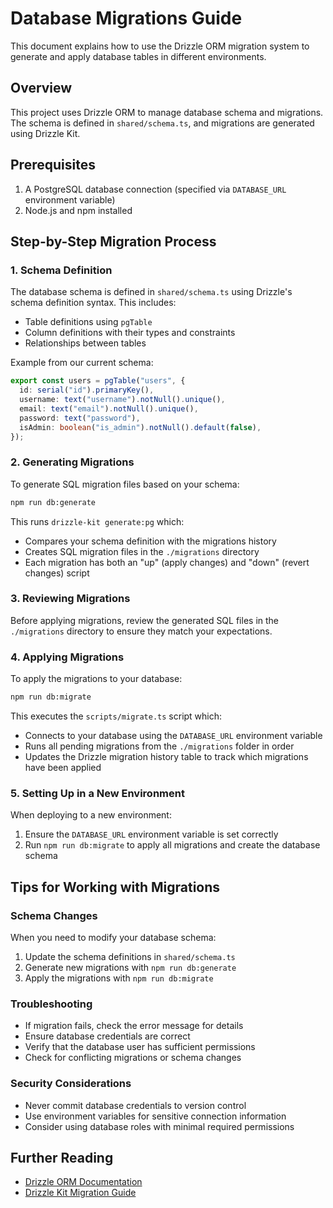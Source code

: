 
# Database Migrations Guide

This document explains how to use the Drizzle ORM migration system to generate and apply database tables in different environments.

## Overview

This project uses Drizzle ORM to manage database schema and migrations. The schema is defined in `shared/schema.ts`, and migrations are generated using Drizzle Kit.

## Prerequisites

1. A PostgreSQL database connection (specified via `DATABASE_URL` environment variable)
2. Node.js and npm installed

## Step-by-Step Migration Process

### 1. Schema Definition

The database schema is defined in `shared/schema.ts` using Drizzle's schema definition syntax. This includes:
- Table definitions using `pgTable`
- Column definitions with their types and constraints
- Relationships between tables

Example from our current schema:
```typescript
export const users = pgTable("users", {
  id: serial("id").primaryKey(),
  username: text("username").notNull().unique(),
  email: text("email").notNull().unique(),
  password: text("password"),
  isAdmin: boolean("is_admin").notNull().default(false),
});
```

### 2. Generating Migrations

To generate SQL migration files based on your schema:

```bash
npm run db:generate
```

This runs `drizzle-kit generate:pg` which:
- Compares your schema definition with the migrations history
- Creates SQL migration files in the `./migrations` directory
- Each migration has both an "up" (apply changes) and "down" (revert changes) script

### 3. Reviewing Migrations

Before applying migrations, review the generated SQL files in the `./migrations` directory to ensure they match your expectations.

### 4. Applying Migrations

To apply the migrations to your database:

```bash
npm run db:migrate
```

This executes the `scripts/migrate.ts` script which:
- Connects to your database using the `DATABASE_URL` environment variable
- Runs all pending migrations from the `./migrations` folder in order
- Updates the Drizzle migration history table to track which migrations have been applied

### 5. Setting Up in a New Environment

When deploying to a new environment:

1. Ensure the `DATABASE_URL` environment variable is set correctly
2. Run `npm run db:migrate` to apply all migrations and create the database schema

## Tips for Working with Migrations

### Schema Changes

When you need to modify your database schema:

1. Update the schema definitions in `shared/schema.ts`
2. Generate new migrations with `npm run db:generate`
3. Apply the migrations with `npm run db:migrate`

### Troubleshooting

- If migration fails, check the error message for details
- Ensure database credentials are correct
- Verify that the database user has sufficient permissions
- Check for conflicting migrations or schema changes

### Security Considerations

- Never commit database credentials to version control
- Use environment variables for sensitive connection information
- Consider using database roles with minimal required permissions

## Further Reading

- [Drizzle ORM Documentation](https://orm.drizzle.team/docs/overview)
- [Drizzle Kit Migration Guide](https://orm.drizzle.team/kit-docs/overview)
